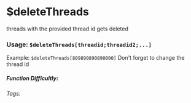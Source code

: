 # $deleteThreads
threads with the provided thread id gets deleted
### Usage: `$deleteThreads[threadid;threadid2;...]`

Example: `$deleteThreads[809890890890000]`
Don't forget to change the thread id


##### Function Difficultly: <Badge type="tip" text="Easy" vertical="middle" /> 
###### Tags: <Badge type="tip" text="thread" vertical="middle" /> <Badge type="tip" text="delete" vertical="middle" />